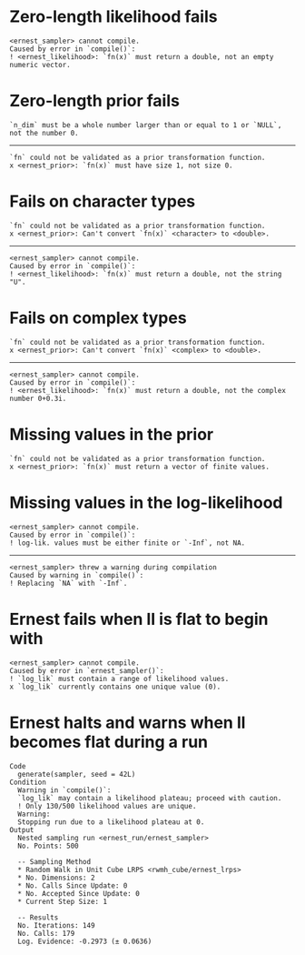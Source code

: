 # Zero-length likelihood fails

    <ernest_sampler> cannot compile.
    Caused by error in `compile()`:
    ! <ernest_likelihood>: `fn(x)` must return a double, not an empty numeric vector.

# Zero-length prior fails

    `n_dim` must be a whole number larger than or equal to 1 or `NULL`, not the number 0.

---

    `fn` could not be validated as a prior transformation function.
    x <ernest_prior>: `fn(x)` must have size 1, not size 0.

# Fails on character types

    `fn` could not be validated as a prior transformation function.
    x <ernest_prior>: Can't convert `fn(x)` <character> to <double>.

---

    <ernest_sampler> cannot compile.
    Caused by error in `compile()`:
    ! <ernest_likelihood>: `fn(x)` must return a double, not the string "U".

# Fails on complex types

    `fn` could not be validated as a prior transformation function.
    x <ernest_prior>: Can't convert `fn(x)` <complex> to <double>.

---

    <ernest_sampler> cannot compile.
    Caused by error in `compile()`:
    ! <ernest_likelihood>: `fn(x)` must return a double, not the complex number 0+0.3i.

# Missing values in the prior

    `fn` could not be validated as a prior transformation function.
    x <ernest_prior>: `fn(x)` must return a vector of finite values.

# Missing values in the log-likelihood

    <ernest_sampler> cannot compile.
    Caused by error in `compile()`:
    ! log-lik. values must be either finite or `-Inf`, not NA.

---

    <ernest_sampler> threw a warning during compilation
    Caused by warning in `compile()`:
    ! Replacing `NA` with `-Inf`.

# Ernest fails when ll is flat to begin with

    <ernest_sampler> cannot compile.
    Caused by error in `ernest_sampler()`:
    ! `log_lik` must contain a range of likelihood values.
    x `log_lik` currently contains one unique value (0).

# Ernest halts and warns when ll becomes flat during a run

    Code
      generate(sampler, seed = 42L)
    Condition
      Warning in `compile()`:
      `log_lik` may contain a likelihood plateau; proceed with caution.
      ! Only 130/500 likelihood values are unique.
      Warning:
      Stopping run due to a likelihood plateau at 0.
    Output
      Nested sampling run <ernest_run/ernest_sampler>
      No. Points: 500
      
      -- Sampling Method 
      * Random Walk in Unit Cube LRPS <rwmh_cube/ernest_lrps>
      * No. Dimensions: 2
      * No. Calls Since Update: 0
      * No. Accepted Since Update: 0
      * Current Step Size: 1
      
      -- Results 
      No. Iterations: 149
      No. Calls: 179
      Log. Evidence: -0.2973 (± 0.0636)

